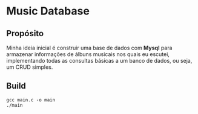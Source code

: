 # Music Database

## Propósito
Minha ideia inicial é construir uma base de dados com **Mysql** para armazenar informações de álbuns musicais nos quais eu escutei, implementando todas as consultas básicas a um banco de dados, ou seja, um CRUD simples.

## Build
```
gcc main.c -o main
./main
```
